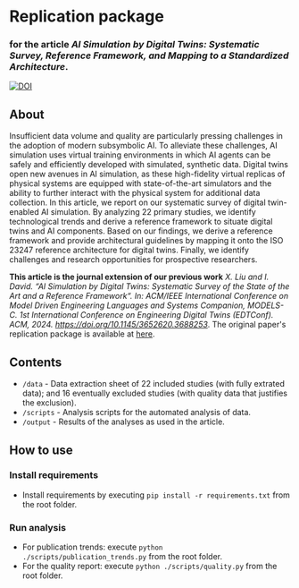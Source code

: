 # Replication package

### for the article _AI Simulation by Digital Twins: Systematic Survey, Reference Framework, and Mapping to a Standardized Architecture_.

[![DOI](https://zenodo.org/badge/DOI/10.5281/zenodo.15602825.svg)](https://doi.org/10.5281/zenodo.15602825)

## About
Insufficient data volume and quality are particularly pressing challenges in the adoption of modern subsymbolic AI. To alleviate these challenges, AI simulation uses virtual training environments in which AI agents can be safely and efficiently developed with simulated, synthetic data. Digital twins open new avenues in AI simulation, as these high-fidelity virtual replicas of physical systems are equipped with state-of-the-art simulators and the ability to further interact with the physical system for additional data collection. In this article, we report on our systematic survey of digital twin-enabled AI simulation. By analyzing 22 primary studies, we identify technological trends and derive a reference framework to situate digital twins and AI components. Based on our findings, we derive a reference framework and provide architectural guidelines by mapping it onto the ISO 23247 reference architecture for digital twins. Finally, we identify challenges and research opportunities for prospective researchers.

**This article is the journal extension of our previous work** _X. Liu and I. David. “AI Simulation by Digital Twins: Systematic Survey of the State of the Art and a Reference Framework“. In: ACM/IEEE International Conference on Model Driven Engineering Languages and Systems Companion, MODELS-C. 1st International Conference on Engineering Digital Twins (EDTConf). ACM, 2024. https://doi.org/10.1145/3652620.3688253_. The original paper's replication package is available at [here](https://zenodo.org/doi/10.5281/zenodo.13293237).

## Contents

- `/data` - Data extraction sheet of 22 included studies (with fully extrated data); and 16 eventually excluded studies (with quality data that justifies the exclusion).
- `/scripts` - Analysis scripts for the automated analysis of data.
- `/output` - Results of the analyses as used in the article.

## How to use

### Install requirements
- Install requirements by executing `pip install -r requirements.txt` from the root folder.

### Run analysis
- For publication trends: execute `python ./scripts/publication_trends.py` from the root folder.
- For the quality report: execute `python ./scripts/quality.py` from the root folder.
